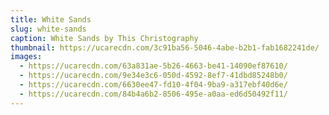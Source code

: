 ```yaml
---
title: White Sands
slug: white-sands
caption: White Sands by This Christography
thumbnail: https://ucarecdn.com/3c91ba56-5046-4abe-b2b1-fab1682241de/
images:
  - https://ucarecdn.com/63a831ae-5b26-4663-be41-14090ef87610/
  - https://ucarecdn.com/9e34e3c6-050d-4592-8ef7-41dbd85248b0/
  - https://ucarecdn.com/6630ee47-fd10-4f04-9ba9-a317ebf40d6e/
  - https://ucarecdn.com/84b4a6b2-8506-495e-a0aa-ed6d50492f11/
---
```

